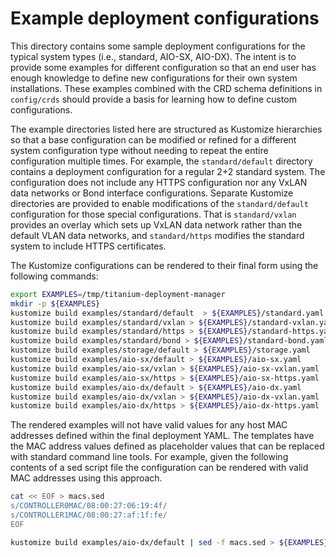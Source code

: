 # Example deployment configurations

This directory contains some sample deployment configurations for the typical
system types (i.e., standard, AIO-SX, AIO-DX).  The intent is to provide some
examples for different configuration so that an end user has enough knowledge
to define new configurations for their own system installations.  These examples 
combined with the CRD schema definitions in ```config/crds``` should provide a
basis for learning how to define custom configurations.

The example directories listed here are structured as Kustomize hierarchies so
that a base configuration can be modified or refined for a different system
configuration type without needing to repeat the entire configuration multiple
times.  For example, the ```standard/default``` directory contains a deployment
configuration for a regular 2+2 standard system.  The configuration does not
include any HTTPS configuration nor any VxLAN data networks or Bond interface
configurations.  Separate Kustomize directories are provided to enable
modifications of the ```standard/default``` configuration for those special 
configurations.  That is ```standard/vxlan``` provides an overlay which sets up
VxLAN data network rather than the default VLAN data networks, and 
```standard/https``` modifies the standard system to include HTTPS certificates.

The Kustomize configurations can be rendered to their final form using the 
following commands:

```bash
export EXAMPLES=/tmp/titanium-deployment-manager
mkdir -p ${EXAMPLES}
kustomize build examples/standard/default  > ${EXAMPLES}/standard.yaml
kustomize build examples/standard/vxlan > ${EXAMPLES}/standard-vxlan.yaml
kustomize build examples/standard/https > ${EXAMPLES}/standard-https.yaml
kustomize build examples/standard/bond > ${EXAMPLES}/standard-bond.yaml
kustomize build examples/storage/default > ${EXAMPLES}/storage.yaml
kustomize build examples/aio-sx/default > ${EXAMPLES}/aio-sx.yaml
kustomize build examples/aio-sx/vxlan > ${EXAMPLES}/aio-sx-vxlan.yaml
kustomize build examples/aio-sx/https > ${EXAMPLES}/aio-sx-https.yaml
kustomize build examples/aio-dx/default > ${EXAMPLES}/aio-dx.yaml
kustomize build examples/aio-dx/vxlan > ${EXAMPLES}/aio-dx-vxlan.yaml
kustomize build examples/aio-dx/https > ${EXAMPLES}/aio-dx-https.yaml
```

The rendered examples will not have valid values for any host MAC addresses
defined within the final deployment YAML.  The templates have the MAC address
values defined as placeholder values that can be replaced with standard
command line tools.  For example, given the following contents of a sed script
file the configuration can be rendered with valid MAC addresses using this 
approach.

```bash
cat << EOF > macs.sed
s/CONTROLLER0MAC/08:00:27:06:19:4f/
s/CONTROLLER1MAC/08:00:27:af:1f:fe/
EOF

kustomize build examples/aio-dx/default | sed -f macs.sed > ${EXAMPLES}/aio-dx.yaml
```

